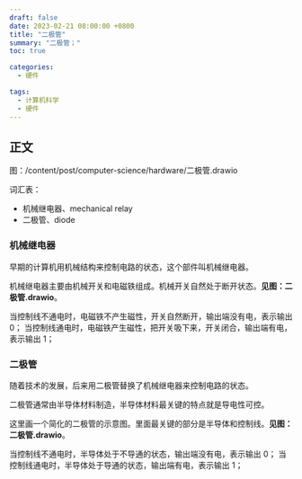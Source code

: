 ```yaml
---
draft: false
date: 2023-02-21 08:00:00 +0800
title: "二极管"
summary: "二极管；"
toc: true

categories:
  - 硬件

tags:
  - 计算机科学
  - 硬件
---
```


## 正文

图：/content/post/computer-science/hardware/二极管.drawio

词汇表：

- 机械继电器、mechanical relay
- 二极管、diode

### 机械继电器

早期的计算机用机械结构来控制电路的状态，这个部件叫机械继电器。

机械继电器主要由机械开关和电磁铁组成。机械开关自然处于断开状态。**见图：二极管.drawio**。

当控制线不通电时，电磁铁不产生磁性，开关自然断开，输出端没有电，表示输出 0；
当控制线通电时，电磁铁产生磁性，把开关吸下来，开关闭合，输出端有电，表示输出 1；

### 二极管

随着技术的发展，后来用二极管替换了机械继电器来控制电路的状态。

二极管通常由半导体材料制造，半导体材料最关键的特点就是导电性可控。

这里画一个简化的二极管的示意图。里面最关键的部分是半导体和控制线。**见图：二极管.drawio**。

当控制线不通电时，半导体处于不导通的状态，输出端没有电，表示输出 0；
当控制线通电时，半导体处于导通的状态，输出端有电，表示输出 1；

